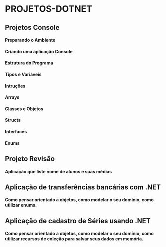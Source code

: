 # PROJETOS-DOTNET



## Projetos Console

#### Preparando o Ambiente
#### Criando uma aplicação Console
#### Estrutura do Programa
#### Tipos e Variáveis
#### Intruções
#### Arrays
#### Classes e Objetos
#### Structs
#### Interfaces
#### Enums



## Projeto Revisão

#### Aplicação que liste nome de alunos e suas médias



## Aplicação de transferências bancárias com .NET

#### Como pensar orientado a objetos, como modelar o seu domínio, como utilizar enums.

## Aplicação de cadastro de Séries usando .NET

#### Como pensar orientado a objetos, como modelar o seu domínio, como utilizar recursos de coleção para salvar seus dados em memória.

